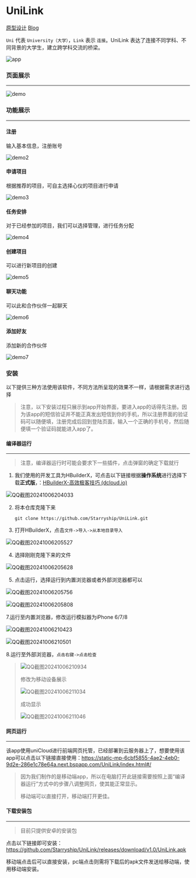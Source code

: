 # UniLink

[原型设计](https://www.figma.com/design/0UL6vGH95oFVeFNIzFBKCM/) [Blog](https://www.cnblogs.com/starryship/p/18430102)

`Uni` 代表 `University（大学）`，`Link` 表示 `连接`。UniLink 表达了连接不同学科、不同背景的大学生，建立跨学科交流的桥梁。

![app](/image/unilink_app.png)



### 页面展示

------

![demo](/image/demo.gif)



### 功能展示

------

#### 注册

输入基本信息，注册账号

![demo2](image/demo2.gif)

#### 申请项目

根据推荐的项目，可自主选择心仪的项目进行申请

![demo3](image/demo3.gif)

#### 任务安排

对于已经参加的项目，我们可以选择管理，进行任务分配

![demo4](image/demo4.gif)

#### 创建项目

可以进行新项目的创建

![demo5](image/demo5.gif)



#### 聊天功能

可以此和合作伙伴一起聊天

![demo6](image/demo6.gif)

#### 添加好友

添加新的合作伙伴

![demo7](image/demo7.gif)



### 安装

以下提供三种方法使用该软件，不同方法所呈现的效果不一样，请根据需求进行选择

> 注意，以下安装过程只展示到app开始界面，要进入app的话得先注册。因为该app的短信验证并不能正真发出短信到你的手机，所以注册界面的验证码可以随便填，注册完成后回到登陆页面，输入一个正确的手机号，然后随便填一个验证码就能进入app了。

#### 编译器运行

------

> 注意，编译器运行时可能会要求下一些插件，点击弹窗的确定下载就行

1. 我们使用的开发工具为HBuilderX，可点击以下链接根据**操作系统**进行选择下载**正式版**，：[HBuilderX-高效极客技巧 (dcloud.io)](https://www.dcloud.io/hbuilderx.html)

![QQ截图20241006204033](image/QQ截图20241006204033.jpg)

2. 将本仓库克隆下来

   `git clone https://github.com/Starryship/UniLink.git`

3. 打开HBuilderX，点击`文件->导入->从本地目录导入`

![QQ截图20241006205527](image/QQ截图20241006205527.jpg)

4. 选择刚刚克隆下来的文件

![QQ截图20241006205628](image/QQ截图20241006205628.jpg)

5. 点击运行，选择运行到内置浏览器或者外部浏览器都可以

![QQ截图20241006205756](image/QQ截图20241006205756.jpg)

![QQ截图20241006205808](image/QQ截图20241006205808.jpg)

7.运行至内置浏览器，修改运行模拟器为iPhone 6/7/8

![QQ截图20241006210423](image/QQ截图20241006210423.jpg)



![QQ截图20241006210501](image/QQ截图20241006210501.jpg)

8.运行至外部浏览器，`点击右键->点击检查`



> ![QQ截图20241006210934](image/QQ截图20241006210934.jpg)
>
> 修改为移动设备展示
>
> ![QQ截图20241006211034](image/QQ截图20241006211034.jpg)
>
> 成功显示
>
> ![QQ截图20241006211046](image/QQ截图20241006211046.jpg)



#### 网页运行

------

该app使用uniCloud进行前端网页托管，已经部署到云服务器上了，想要使用该app可以点击以下链接直接使用：https://static-mp-6cbf5855-4ae2-4eb0-9d2e-286e1c78e64a.next.bspapp.com/UniLink/index.html#/

> 因为我们制作的是移动端app，所以在电脑打开此链接需要按照上面“编译器运行”方式中的步骤八调整网页，使其能正常显示。
>
> 移动端可以直接打开，移动端打开更佳。



#### 下载安装包

------

> 目前只提供安卓的安装包

点击以下链接即可安装：https://github.com/Starryship/UniLink/releases/download/v1.0/UniLink.apk

移动端点击后可以直接安装，pc端点击则需将下载后的apk文件发送给移动端，使用移动端安装。
